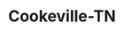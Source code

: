 ---
title: Cookeville-TN
slug: cookeville-tn
f_state:
- cms/state/tennessee.md
f_locations:
- cms/payday-loan/a-a-a-loan-261.md
- cms/payday-loan/aaa-loans-inc-741.md
- cms/payday-loan/advance-cash-3219.md
- cms/payday-loan/advance-cash-3222.md
- cms/payday-loan/all-cash-inc-3715.md
- cms/payday-loan/all-cash-incorporated-3716.md
- cms/payday-loan/american-check-cash-4175.md
- cms/payday-loan/american-check-cash-4176.md
- cms/payday-loan/american-check-cash-4177.md
- cms/payday-loan/american-check-advance-4182.md
- cms/payday-loan/betty-barnett-5249.md
- cms/payday-loan/ca-h-tation-5691.md
- cms/payday-loan/cash-country-6950.md
- cms/payday-loan/cash-country-6951.md
- cms/payday-loan/cash-express-7296.md
- cms/payday-loan/cash-express-7313.md
- cms/payday-loan/cash-express-7314.md
- cms/payday-loan/cash-express-7315.md
- cms/payday-loan/cash-express-7316.md
- cms/payday-loan/cash-express-llc-7448.md
- cms/payday-loan/cash-express-llc-7493.md
- cms/payday-loan/cash-express-llc-7494.md
- cms/payday-loan/cash-express-llc-7495.md
- cms/payday-loan/cash-station-8408.md
- cms/payday-loan/cash-station-8409.md
- cms/payday-loan/check-advance-10312.md
- cms/payday-loan/check-into-cash-12421.md
- cms/payday-loan/check-into-cash-12451.md
- cms/payday-loan/check-into-cash-of-tennesee-13593.md
- cms/payday-loan/checks-to-cash-14705.md
- cms/payday-loan/checks-to-cash-14707.md
- cms/payday-loan/checks-to-cash-14708.md
- cms/payday-loan/cookeville-cash-advanced-title-loans-15381.md
- cms/payday-loan/cookeville-check-advance-15382.md
- cms/payday-loan/cookeville-check-advance-15383.md
- cms/payday-loan/cookeville-title-loans-15384.md
- cms/payday-loan/cookeville-title-loans-15385.md
- cms/payday-loan/crusader-cash-advance-15533.md
- cms/payday-loan/e-z-money-16417.md
- cms/payday-loan/extreme-cash-17222.md
- cms/payday-loan/extreme-cash-17223.md
- cms/payday-loan/first-cash-18421.md
- cms/payday-loan/first-cash-llc-18526.md
- cms/payday-loan/mattco-check-advance-20703.md
- cms/payday-loan/middle-tennessee-cash-advance-20862.md
- cms/payday-loan/middle-tennessee-cash-advance-20863.md
- cms/payday-loan/middle-tennessee-cash-advance-20864.md
- cms/payday-loan/payday-usa-24116.md
- cms/payday-loan/rapido-express-25753.md
- cms/payday-loan/volunteer-cash-advance-28603.md
updated-on: '2024-05-30T13:41:28.615Z'
created-on: '2024-05-30T13:41:28.615Z'
published-on: '2024-05-30T13:54:32.469Z'
f_city: Cookeville
layout: '[city].html'
tags: city
---